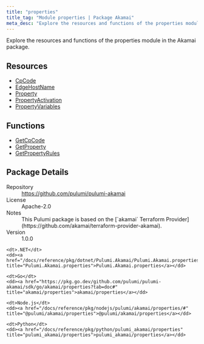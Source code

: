 ```yaml
---
title: "properties"
title_tag: "Module properties | Package Akamai"
meta_desc: "Explore the resources and functions of the properties module in the Akamai package."
---
```


<!-- WARNING: this file was generated by Pulumi Docs Generator. -->
<!-- Do not edit by hand unless you're certain you know what you are doing! -->

Explore the resources and functions of the properties module in the Akamai package.

<h2 id="resources">Resources</h2>
<ul class="api">
    <li><a href="cpcode" title="CpCode"><span class="symbol resource"></span>CpCode</a></li>
    <li><a href="edgehostname" title="EdgeHostName"><span class="symbol resource"></span>EdgeHostName</a></li>
    <li><a href="property" title="Property"><span class="symbol resource"></span>Property</a></li>
    <li><a href="propertyactivation" title="PropertyActivation"><span class="symbol resource"></span>PropertyActivation</a></li>
    <li><a href="propertyvariables" title="PropertyVariables"><span class="symbol resource"></span>PropertyVariables</a></li>
</ul>

<h2 id="functions">Functions</h2>
<ul class="api">
    <li><a href="getcpcode" title="GetCpCode"><span class="symbol function"></span>GetCpCode</a></li>
    <li><a href="getproperty" title="GetProperty"><span class="symbol function"></span>GetProperty</a></li>
    <li><a href="getpropertyrules" title="GetPropertyRules"><span class="symbol function"></span>GetPropertyRules</a></li>
</ul>

<h2 id="package-details">Package Details</h2>
<dl class="package-details">
	<dt>Repository</dt>
	<dd><a href="https://github.com/pulumi/pulumi-akamai">https://github.com/pulumi/pulumi-akamai</a></dd>
	<dt>License</dt>
	<dd>Apache-2.0</dd>
	<dt>Notes</dt>
	<dd>This Pulumi package is based on the [`akamai` Terraform Provider](https://github.com/akamai/terraform-provider-akamai).</dd>
	<dt>Version</dt>
	<dd>1.0.0</dd>
</dl>



<dl class="tabular">

    <dt>.NET</dt>
    <dd><a href="/docs/reference/pkg/dotnet/Pulumi.Akamai/Pulumi.Akamai.properties.html" title="Pulumi.Akamai.properties">Pulumi.Akamai.properties</a></dd>

    <dt>Go</dt>
    <dd><a href="https://pkg.go.dev/github.com/pulumi/pulumi-akamai/sdk/go/akamai/properties?tab=doc#" title="akamai/properties">akamai/properties</a></dd>

    <dt>Node.js</dt>
    <dd><a href="/docs/reference/pkg/nodejs/pulumi/akamai/properties/#" title="@pulumi/akamai/properties">@pulumi/akamai/properties</a></dd>

    <dt>Python</dt>
    <dd><a href="/docs/reference/pkg/python/pulumi_akamai/properties" title="pulumi_akamai/properties">pulumi_akamai/properties</a></dd>

</dl>


